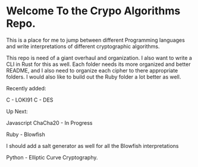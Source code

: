 # Welcome To the Crypo Algorithms Repo.

This is a place for me to jump between different Programming languages and write interpretations of different cryptographic algorithms. 

This repo is need of a giant overhaul and organization. I also want to write a CLI in Rust for this as well. Each folder needs its more organized and better README, and I also need to organize each cipher to there appropriate folders. I would also like to build out the Ruby folder a lot better as well.  

Recently added:

C - LOKI91
C - DES

Up Next:

Javascript ChaCha20 - In Progress

Ruby - Blowfish

I should add a salt generator as well for all the Blowfish interpretations

Python - Elliptic Curve Cryptography.
